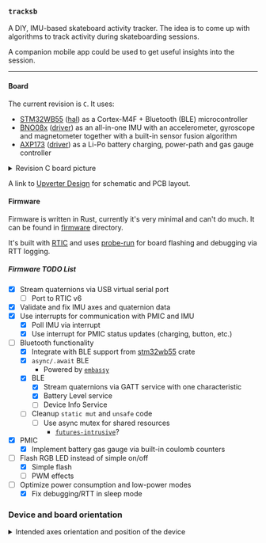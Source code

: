 ### `tracksb`

A DIY, IMU-based skateboard activity tracker. The idea is to come up with algorithms
to track activity during skateboarding sessions.

A companion mobile app could be used to get useful insights into the session.

<hr/>

#### Board

The current revision is `C`. It uses:

* [STM32WB55](https://www.st.com/en/microcontrollers-microprocessors/stm32wb55rg.html)
  ([hal](https://github.com/eupn/stm32wb-hal)) as a Cortex-M4F + Bluetooth (BLE) microcontroller
* [BNO08x](https://www.ceva-dsp.com/product/bno080-085/)
  ([driver](https://github.com/tstellanova/bno080)) as an all-in-one IMU with an accelerometer, gyroscope and magnetometer
  together with a built-in sensor fusion algorithm
* [AXP173](http://www.x-powers.com/en.php/Info/product_detail/article_id/27)
  ([driver](https://github.com/eupn/axp173-rs)) as a Li-Po battery charging, power-path and gas gauge controller
  
<details>
  <summary>Revision C board picture</summary>

  ![Revision C PCB picture](docs/rev-c.png)
</details>

A link to [Upverter Design](https://upverter.com/design/ep/2dfdd177c0e55fc7/tracksb-stm32wb---rev-c/)
for schematic and PCB layout.

#### Firmware

Firmware is written in Rust, currently it's very minimal and can't do much.
It can be found in [firmware](firmware) directory.

It's built with [RTIC](https://rtic.rs) and uses [probe-run](https://github.com/knurling-rs/probe-run)
for board flashing and debugging via RTT logging.

##### Firmware TODO List

- [x] Stream quaternions via USB virtual serial port
  - [ ] Port to RTIC v6
- [x] Validate and fix IMU axes and quaternion data
- [x] Use interrupts for communication with PMIC and IMU
  - [x] Poll IMU via interrupt
  - [x] Use interrupt for PMIC status updates (charging, button, etc.)
- [ ] Bluetooth functionality
  - [x] Integrate with BLE support from [stm32wb55](https://github.com/eupn/stm32wb55) crate
  - [x] `async/.await` BLE
    - Powered by [`embassy`]
  - [x] BLE
    - [x] Stream quaternions via GATT service with one characteristic
    - [x] Battery Level service
    - [ ] Device Info Service
  - [ ] Cleanup `static mut` and `unsafe` code
    - [ ] Use async mutex for shared resources
      - [`futures-intrusive`](https://crates.io/crates/futures-intrusive)?
- [x] PMIC
  - [x] Implement battery gas gauge via built-in coulomb counters
- [ ] Flash RGB LED instead of simple on/off
  - [x] Simple flash
  - [ ] PWM effects
- [ ] Optimize power consumption and low-power modes
  - [x] Fix debugging/RTT in sleep mode

### Device and board orientation

<details>
  <summary>Intended axes orientation and position of the device</summary>

![Board and device orientation](docs/orientation.png)
</details>

[`embassy`]: https://github.com/eupn/embassy/tree/add-stm32wb55
